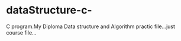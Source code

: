 # dataStructure-c-
C program.My Diploma Data structure and Algorithm practic file...just course file...

